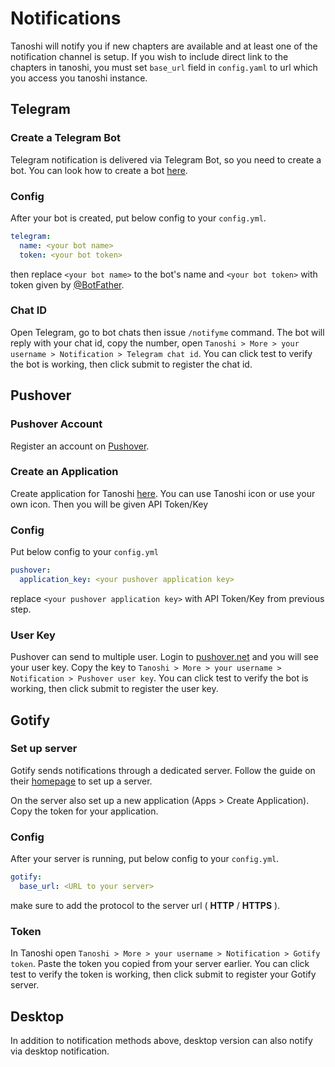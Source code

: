 # Notifications

Tanoshi will notify you if new chapters are available and at least one of the notification channel is setup. If you wish to include direct link to the chapters in tanoshi, you must set `base_url` field in `config.yaml` to url which you access you tanoshi instance.

## Telegram


### Create a Telegram Bot

Telegram notification is delivered via Telegram Bot, so you need to create a bot. You can look how to create a bot [here](https://core.telegram.org/bots#6-botfather).

### Config

After your bot is created, put below config to your `config.yml`.

```yaml
telegram:
  name: <your bot name>
  token: <your bot token>
```

then replace `<your bot name>` to the bot's name and `<your bot token>` with token given by [@BotFather](https://t.me/botfather).

### Chat ID

Open Telegram, go to bot chats then issue `/notifyme` command. The bot will reply with your chat id, copy the number, open `Tanoshi > More > your username > Notification > Telegram chat id`. You can click test to verify the bot is working, then click submit to register the chat id.


## Pushover


### Pushover Account
Register an account on [Pushover](https://pushover.net/). 

### Create an Application
Create application for Tanoshi [here](https://pushover.net/apps/build). You can use Tanoshi icon or use your own icon. Then you will be given API Token/Key

### Config

Put below config to your `config.yml`

```yaml
pushover:
  application_key: <your pushover application key>
```

replace `<your pushover application key>` with API Token/Key from previous step.

### User Key

Pushover can send to multiple user. Login to [pushover.net](https://pushover.net) and you will see your user key. Copy the key to `Tanoshi > More > your username > Notification > Pushover user key`. You can click test to verify the bot is working, then click submit to register the user key.

## Gotify


### Set up server

Gotify sends notifications through a dedicated server. Follow the guide on their [homepage](https://gotify.net/docs/index) to set up a server.

On the server also set up a new application (Apps > Create Application). Copy the token for your application. 

### Config

After your server is running, put below config to your `config.yml`.

```yaml
gotify:
  base_url: <URL to your server>
```

make sure to add the protocol to the server url ( __HTTP__ / __HTTPS__ ).

### Token

In Tanoshi open `Tanoshi > More > your username > Notification > Gotify token`. Paste the token you copied from your server earlier.
You can click test to verify the token is working, then click submit to register your Gotify server.


## Desktop

In addition to notification methods above, desktop version can also notify via desktop notification.